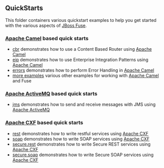 ## QuickStarts

This folder containers various quickstart examples to help you get started with the various aspects of [JBoss Fuse](http://www.jboss.org/products/fuse).

### [Apache Camel](http://camel.apache.org/) based quick starts

* [cbr](/fabric/profiles/example/quickstarts/cbr.profile) demonstrates how to use a Content Based Router using [Apache Camel](http://camel.apache.org/)
* [eip](/fabric/profiles/example/quickstarts/eip.profile) demonstrates how to use Enterprise Integration Patterns using [Apache Camel](http://camel.apache.org/)
* [errors](/fabric/profiles/example/quickstarts/errors.profile) demonstrates how to perform Error Handling in [Apache Camel](http://camel.apache.org/)
* [more examples](/fabric/profiles/example/camel) various other examples for working with [Apache Camel](http://camel.apache.org/) and Fuse

### [Apache ActiveMQ](http://activemq.apache.org/) based quick starts

* [jms](/fabric/profiles/example/quickstarts/jms.profile) demonstrates how to send and receive messages with JMS using [Apache ActiveMQ](http://activemq.apache.org/)

### [Apache CXF](http://cxf.apache.org/) based quick starts

* [rest](/fabric/profiles/example/quickstarts/rest.profile) demonstrates how to write restful services using [Apache CXF](http://cxf.apache.org/)
* [soap](/fabric/profiles/example/quickstarts/soap.profile) demonstrates how to write SOAP services using [Apache CXF](http://cxf.apache.org/)
* [secure.rest](/fabric/profiles/example/quickstarts/secure.rest.profile) demonstrates how to write Secure REST services using [Apache CXF](http://cxf.apache.org/)
* [secure.soap](/fabric/profiles/example/quickstarts/secure.soap.profile) demonstrates how to write Secure SOAP services using [Apache CXF](http://cxf.apache.org/)
